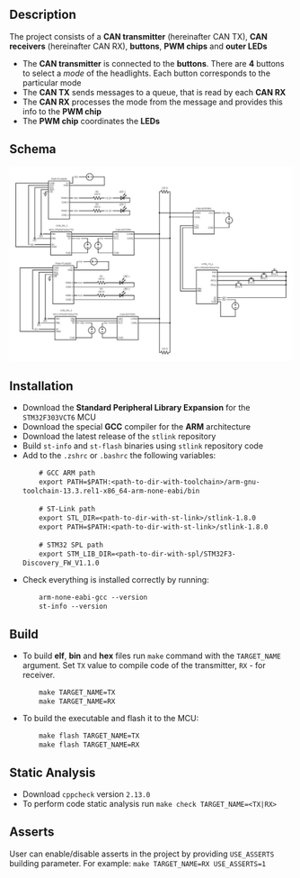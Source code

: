 ## Description
The project consists of a **CAN transmitter** (hereinafter CAN TX), **CAN receivers** (hereinafter CAN RX), **buttons**, **PWM chips** and **outer LEDs**
- The **CAN transmitter** is connected to the **buttons**. There are **4** buttons to select a *mode* of the headlights. Each button corresponds to the particular mode
- The **CAN TX** sends messages to a queue, that is read by each **CAN RX**
- The **CAN RX** processes the mode from the message and provides this info to the **PWM chip**
- The **PWM chip** coordinates the **LEDs**


## Schema
<img src="./docs/e_schema.png">

## Installation
- Download the **Standard Peripheral Library Expansion** for the `STM32F303VCT6` MCU
- Download the special **GCC** compiler for the **ARM** architecture
- Download the latest release of the `stlink` repository 
- Build `st-info` and `st-flash` binaries using `stlink` repository code
- Add to the `.zshrc` or `.bashrc` the following variables:
    ```
        # GCC ARM path 
        export PATH=$PATH:<path-to-dir-with-toolchain>/arm-gnu-toolchain-13.3.rel1-x86_64-arm-none-eabi/bin

        # ST-Link path 
        export STL_DIR=<path-to-dir-with-st-link>/stlink-1.8.0
        export PATH=$PATH:<path-to-dir-with-st-link>/stlink-1.8.0

        # STM32 SPL path
        export STM_LIB_DIR=<path-to-dir-with-spl/STM32F3-Discovery_FW_V1.1.0

    ```
- Check everything is installed correctly by running:
    ```
        arm-none-eabi-gcc --version
        st-info --version
    ```


## Build
- To build **elf**, **bin** and **hex** files run `make` command with the `TARGET_NAME` argument. Set `TX` value to compile code of the transmitter, `RX` - for receiver.
    ```
        make TARGET_NAME=TX
        make TARGET_NAME=RX
    ```

- To build the executable and flash it to the MCU:
    ```
        make flash TARGET_NAME=TX
        make flash TARGET_NAME=RX
    ```

## Static Analysis
- Download `cppcheck` version `2.13.0`
- To perform code static analysis run `make check TARGET_NAME=<TX|RX>`

## Asserts
User can enable/disable asserts in the project by providing `USE_ASSERTS` building parameter. For example: `make TARGET_NAME=RX USE_ASSERTS=1`